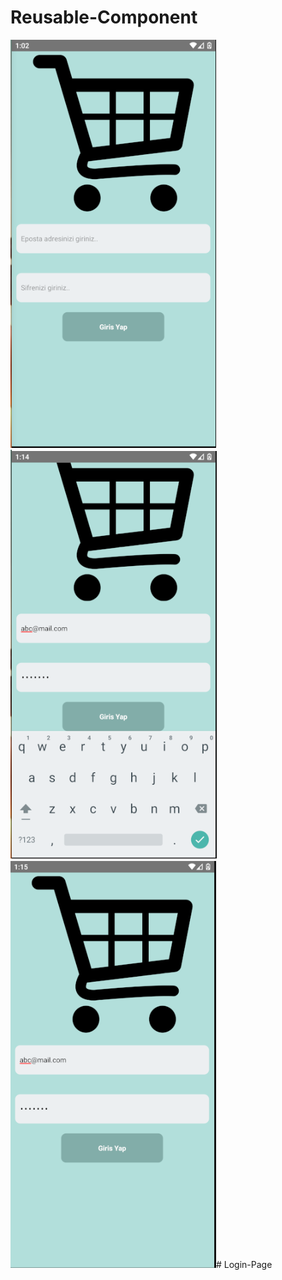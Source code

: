 # Reusable-Component
![screenshot](./src/assets/Capture1.PNG)
![screenshot](./src/assets/Capture2.PNG)
![screenshot](./src/assets/Capture3.PNG)# Login-Page

